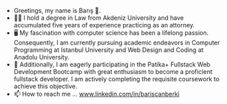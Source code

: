 - Greetings, my name is Barış 👋. 
- 🧑‍⚖️ I hold a degree in Law from Akdeniz University and have accumulated five years of experience practicing as an attorney.
- 🖥️ My fascination with computer science has been a lifelong passion. Consequently, I am currently pursuing academic endeavors in Computer Programming at Istanbul University and Web Design and Coding at Anadolu University.
- 🌱 Additionally, I am eagerly participating in the Patika+ Fullstack Web Development Bootcamp with great enthusiasm to become a proficient fullstack developer. I am actively completing the requisite coursework to achieve this objective.
- 📫 How to reach me ... www.linkedin.com/in/bariscanberki
